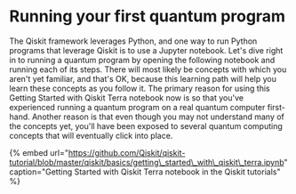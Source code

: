 # Running your first quantum program

The Qiskit framework leverages Python, and one way to run Python programs that leverage Qiskit is to use a Jupyter notebook. Let's dive right in to running a quantum program by opening the following notebook and running each of its steps. There will most likely be concepts with which you aren't yet familiar, and that's OK, because this learning path will help you learn these concepts as you follow it. The primary reason for using this Getting Started with Qiskit Terra notebook now is so that you've experienced running a quantum program on a real quantum computer first-hand. Another reason is that even though you may not understand many of the concepts yet, you'll have been exposed to several quantum computing concepts that will eventually click into place.

{% embed url="https://github.com/Qiskit/qiskit-tutorial/blob/master/qiskit/basics/getting\_started\_with\_qiskit\_terra.ipynb" caption="Getting Started with Qiskit Terra notebook in the Qiskit tutorials" %}

